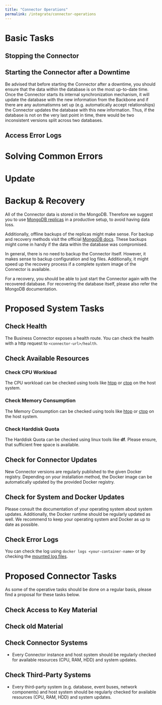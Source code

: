 ```yaml
---
title: "Connector Operations"
permalink: /integrate/connector-operations
---
```


# Basic Tasks

## Stopping the Connector

## Starting the Connector after a Downtime

Be advised that before starting the Connector after a downtime, you should ensure that the data within the database is on the most up-to-date time. Once the Connector starts its internal synchronization mechanism, it will update the database with the new information from the Backbone and if there are any automatismns set up (e.g. automatically accept relationships) the Connector updates the database with this new information. Thus, if the database is not on the very last point in time, there would be two inconsistent versions split across two databases.

## Access Error Logs

# Solving Common Errors

# Update

# Backup & Recovery

All of the Connector data is stored in the MongoDB. Therefore we suggest you to use [MongoDB replicas](https://www.mongodb.com/basics/replication) in a productive setup, to avoid having data loss.

Additionally, offline backups of the replicas might make sense. For backup and recovery methods visit the official [MongoDB docs](https://docs.mongodb.com/manual/core/backups/). These backups might come in handy if the data within the database was compromised.

In general, there is no need to backup the Connector itself. However, it makes sense to backup configuration and log files. Additionally, it might speed up the recovery process if a complete system image of the Connector is available.

For a recovery, you should be able to just start the Connector again with the recovered database. For recovering the database itself, please also refer the MongoDB documentation.

# Proposed System Tasks

## Check Health

The Business Connector exposes a health route. You can check the health with a http request to `<connector-url>/health`.

## Check Available Resources

### Check CPU Workload

The CPU workload can be checked using tools like [htop](https://htop.dev/) or [ctop](https://ctop.sh/) on the host system.

### Check Memory Consumption

The Memory Consumption can be checked using tools like [htop](https://htop.dev/) or [ctop](https://ctop.sh/) on the host system.

### Check Harddisk Quota

The Harddisk Quota can be checked using linux tools like **df**. Please ensure, that sufficient free space is available.

## Check for Connector Updates

New Connector versions are regularly published to the given Docker registry. Depending on your installation method, the Docker image can be automatically updated by the provided Docker registry.

## Check for System and Docker Updates

Please consult the documentation of your operating system about system updates. Additionally, the Docker runtime should be regularly updated as well.
We recommend to keep your operating system and Docker as up to date as possible.

## Check Error Logs

You can check the log using `docker logs <your-container-name>` or by checking the [mounted log files](Connector_Installation_Guide.md#log-file-mounting).

# Proposed Connector Tasks

As some of the operative tasks should be done on a regular basis, please find a proposal for these tasks below.

## Check Access to Key Material

## Check old Material

## Check Connector Systems

- Every Connector instance and host system should be regularly checked for available resources (CPU, RAM, HDD) and system updates.

## Check Third-Party Systems

- Every third-party system (e.g. database, event buses, network components) and host system should be regularly checked for available resources (CPU, RAM, HDD) and system updates.
